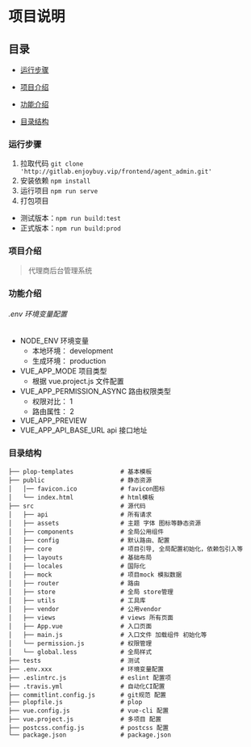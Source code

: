 # 项目说明

## 目录

- [运行步骤](#运行步骤)
- [项目介绍](#项目介绍)
- [功能介绍](#功能介绍)

- [目录结构](#目录结构)

<a name="运行步骤"></a>

### 运行步骤

1. 拉取代码 `git clone 'http://gitlab.enjoybuy.vip/frontend/agent_admin.git'`
2. 安装依赖 `npm install`
3. 运行项目 `npm run serve`
4. 打包项目

- 测试版本：`npm run build:test`
- 正式版本：`npm run build:prod`

<a name="项目介绍"></a>

### 项目介绍

> 代理商后台管理系统

<a name="功能介绍"></a>

### 功能介绍

###### .env 环境变量配置

- NODE_ENV 环境变量
  - 本地环境： development
  - 生成环境： production
- VUE_APP_MODE 项目类型
  - 根据 vue.project.js 文件配置
- VUE_APP_PERMISSION_ASYNC 路由权限类型
  - 权限对比： 1
  - 路由属性： 2
- VUE_APP_PREVIEW
- VUE_APP_API_BASE_URL api 接口地址

<a name="目录结构"></a>

### 目录结构

```
├── plop-templates             # 基本模板
├── public                     # 静态资源
│   │── favicon.ico            # favicon图标
│   └── index.html             # html模板
├── src                        # 源代码
│   ├── api                    # 所有请求
│   ├── assets                 # 主题 字体 图标等静态资源
│   ├── components             # 全局公用组件
│   ├── config                 # 默认路由、配置
│   ├── core                   # 项目引导, 全局配置初始化，依赖包引入等
│   ├── layouts                # 基础布局
│   ├── locales                # 国际化
│   ├── mock                   # 项目mock 模拟数据
│   ├── router                 # 路由
│   ├── store                  # 全局 store管理
│   ├── utils                  # 工具库
│   ├── vendor                 # 公用vendor
│   ├── views                  # views 所有页面
│   ├── App.vue                # 入口页面
│   ├── main.js                # 入口文件 加载组件 初始化等
│   └── permission.js          # 权限管理
│   └── global.less            # 全局样式
├── tests                      # 测试
├── .env.xxx                   # 环境变量配置
├── .eslintrc.js               # eslint 配置项
├── .travis.yml                # 自动化CI配置
├── commitlint.config.js       # git规范 配置
├── plopfile.js                # plop
├── vue.config.js              # vue-cli 配置
├── vue.project.js             # 多项目 配置
├── postcss.config.js          # postcss 配置
└── package.json               # package.json
```
